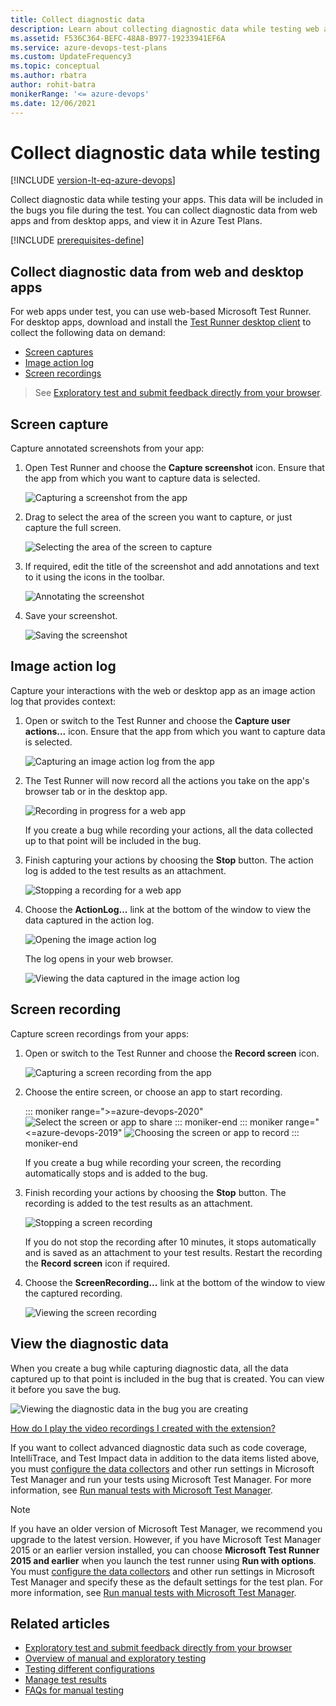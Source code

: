 ```yaml
---
title: Collect diagnostic data
description: Learn about collecting diagnostic data while testing web and desktop apps with Azure Test Plans in manual and exploratory testing.
ms.assetid: F536C364-BEFC-48A8-B977-19233941EF6A
ms.service: azure-devops-test-plans
ms.custom: UpdateFrequency3
ms.topic: conceptual
ms.author: rbatra
author: rohit-batra
monikerRange: '<= azure-devops'
ms.date: 12/06/2021
---
```


# Collect diagnostic data while testing

[!INCLUDE [version-lt-eq-azure-devops](../includes/version-lt-eq-azure-devops.md)] 

Collect diagnostic data while testing your apps.
This data will be included in the bugs you file 
during the test. You can collect diagnostic data from
web apps and from desktop apps,
and view it in Azure Test Plans.

[!INCLUDE [prerequisites-define](includes/prerequisites-stakeholder.md)] 

<a name="collect-web"></a>

## Collect diagnostic data from web and desktop apps

For web apps under test, you can use web-based Microsoft Test Runner. 
For desktop apps, download and install the [Test Runner desktop client](https://aka.ms/ATPTestRunnerDownload) to collect the following data on demand:

- [Screen captures](#web-screenshot)
- [Image action log](#web-log)
- [Screen recordings](#web-recording)

> See [Exploratory test and submit feedback directly from your browser](perform-exploratory-tests.md).

<a name="web-screenshot"></a>
<a name="collect-desktop"></a>
## Screen capture

Capture annotated screenshots from your app: 

1. Open Test Runner and choose the **Capture screenshot** icon. 
   Ensure that the app from which you want to capture data is selected.

   ![Capturing a screenshot from the app](media/shared/collect-diagnostic-data-01.png) 

1. Drag to select the area of the screen you want to 
   capture, or just capture the full screen.

   ![Selecting the area of the screen to capture](media/collect-diagnostic-data/collect-diagnostic-data-03.png) 

1. If required, edit the title of the screenshot and add 
   annotations and text to it using the icons in the toolbar.

   ![Annotating the screenshot](media/collect-diagnostic-data/collect-diagnostic-data-04.png) 
 
1. Save your screenshot.  

   ![Saving the screenshot](media/collect-diagnostic-data/collect-diagnostic-data-05.png) 

<a name="web-log"></a>
## Image action log

Capture your interactions with the web or desktop app as an image action log that provides context:

1. Open or switch to the Test Runner and choose the **Capture user actions...** icon. 
   Ensure that the app from which you want to capture data is selected.

   ![Capturing an image action log from the app](media/shared/collect-diagnostic-data-06.png) 

1. The Test Runner will now record all the actions you take
   on the app's browser tab or in the desktop app.
 
   ![Recording in progress for a web app](media/collect-diagnostic-data/collect-diagnostic-data-08.png) 

   If you create a bug while recording your actions, all the 
   data collected up to that point will be included in the bug. 

1. Finish capturing your actions by choosing
   the **Stop** button. The action log is added to the test results 
   as an attachment.

   ![Stopping a recording for a web app](media/collect-diagnostic-data/collect-diagnostic-data-08a.png) 

1. Choose the **ActionLog...** link at the bottom of the window
   to view the data captured in the action log.

   ![Opening the image action log](media/collect-diagnostic-data/collect-diagnostic-data-09.png) 

   The log opens in your web browser.

   ![Viewing the data captured in the image action log](media/collect-diagnostic-data/collect-diagnostic-data-10.png) 

<a name="web-recording"></a>
## Screen recording

Capture screen recordings from your apps:

1. Open or switch to the Test Runner and choose the **Record screen** icon. 

   ![Capturing a screen recording from the app](media/shared/collect-diagnostic-data-11.png) 

1. Choose the entire screen, or choose an app to start recording.

   ::: moniker range=">=azure-devops-2020"
   ![Select the screen or app to share](media/collect-diagnostic-data/choose-test-feedback-share.png)
   ::: moniker-end
   ::: moniker range="<=azure-devops-2019"
   ![Choosing the screen or app to record](media/collect-diagnostic-data/collect-diagnostic-data-12.png) 
   ::: moniker-end

   If you create a bug while recording your screen, the 
   recording automatically stops and is added to the bug. 

1. Finish recording your actions by choosing
   the **Stop** button. The recording is added to the test results 
   as an attachment.

   ![Stopping a screen recording](media/collect-diagnostic-data/collect-diagnostic-data-13.png) 

   If you do not stop the recording after 10 minutes, it stops
   automatically and is saved as an attachment to your test results.
   Restart the recording the **Record screen** icon if required. 

1. Choose the **ScreenRecording...** link at the bottom of the window
   to view the captured recording.

   ![Viewing the screen recording](media/collect-diagnostic-data/collect-diagnostic-data-14.png) 

<a name="view-data"></a>

## View the diagnostic data

When you create a bug while capturing diagnostic data, all the data captured 
up to that point is included in the bug that is created. You can
view it before you save the bug.

![Viewing the diagnostic data in the bug you are creating](media/collect-diagnostic-data/collect-diagnostic-data-15.png) 

[How do I play the video recordings I created with the extension?](reference-qa.yml#recording-playback)

If you want to collect advanced diagnostic data such as code coverage, 
IntelliTrace, and Test Impact data in addition to the data items listed above,
you must [configure the data collectors](/previous-versions/azure/devops/test/mtm/collect-more-diagnostic-data-in-manual-tests)
and other run settings in Microsoft Test Manager and run your 
tests using Microsoft Test Manager. For more information, see 
[Run manual tests with Microsoft Test Manager](/previous-versions/azure/devops/test/mtm/plan-manual-tests-with-microsoft-test-manager).
<p />

> [!NOTE]
> If you have an older version of Microsoft Test Manager, we recommend you upgrade to the latest version.
> However, if you have Microsoft Test Manager 2015 or an earlier version installed, you can choose **Microsoft Test Runner 2015 and earlier** when you launch the test runner using **Run with options**.
> You must [configure the data collectors](/previous-versions/azure/devops/test/mtm/collect-more-diagnostic-data-in-manual-tests) and other run settings in Microsoft Test Manager and specify these as the default settings for the test plan.
> For more information, see [Run manual tests with Microsoft Test Manager](/previous-versions/azure/devops/test/mtm/plan-manual-tests-with-microsoft-test-manager).

## Related articles

- [Exploratory test and submit feedback directly from your browser](perform-exploratory-tests.md)
- [Overview of manual and exploratory testing](index.yml)
- [Testing different configurations](test-different-configurations.md)
- [Manage test results](how-long-to-keep-test-results.md)
- [FAQs for manual testing](reference-qa.yml#repeatdifferent)
